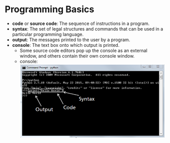 # Programming Basics
- **code** or **source code**: The sequence of instructions in a program.
- **syntax**: The set of legal structures and commands that can be used in a particular programming language.
- **output**: The messages printed to the user by a program.
- **console**: The text box onto which output is printed.
    - Some source code editors pop up the console as an external window, and others contain their own console window.
    - console: ![](console.png)<!-- .element: style="border:0; display:block; margin:auto;" -->

